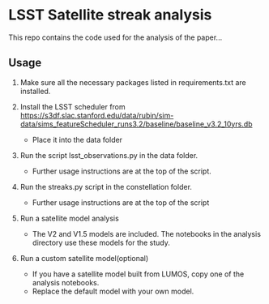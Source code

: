 # LSST Satellite streak analysis

This repo contains the code used for the analysis of the paper...

## Usage
1. Make sure all the necessary packages listed in requirements.txt are installed.

2. Install the LSST scheduler from https://s3df.slac.stanford.edu/data/rubin/sim-data/sims_featureScheduler_runs3.2/baseline/baseline_v3.2_10yrs.db 
    * Place it into the data folder

3. Run the script lsst_observations.py in the data folder.
    * Further usage instructions are at the top of the script.

4. Run the streaks.py script in the constellation folder. 
    * Further usage instructions are at the top of the script

5. Run a satellite model analysis 
    * The V2 and V1.5 models are included. The notebooks in the analysis directory use these models for the study.
   
7. Run a custom satellite model(optional)
    * If you have a satellite model built from LUMOS, copy one of the analysis notebooks.
    * Replace the default model with your own model.

